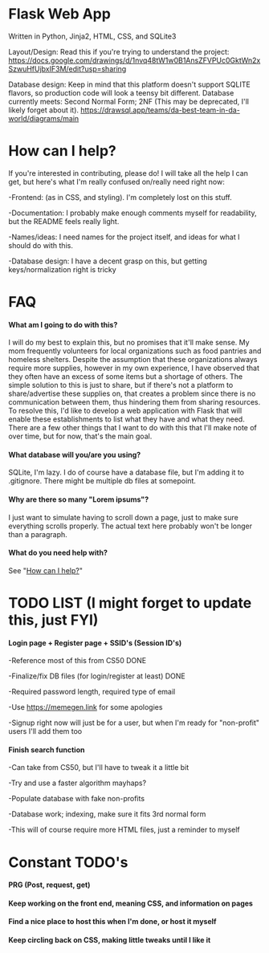 # Flask Web App
Written in Python, Jinja2, HTML, CSS, and SQLite3

Layout/Design: Read this if you're trying to understand the project: https://docs.google.com/drawings/d/1nvq48tW1w0B1AnsZFVPUc0GktWn2xSzwuHfUjbxIF3M/edit?usp=sharing

Database design: Keep in mind that this platform doesn't support SQLITE flavors, so production code will look a teensy bit different. Database currently meets: Second Normal Form; 2NF (This may be deprecated, I'll likely forget about it). https://drawsql.app/teams/da-best-team-in-da-world/diagrams/main

# How can I help?
If you're interested in contributing, please do! I will take all the help I can get, but here's what I'm really confused on/really need right now:

-Frontend: (as in CSS, and styling). I'm completely lost on this stuff.

-Documentation: I probably make enough comments myself for readability, but the README feels really light. 

-Names/ideas: I need names for the project itself, and ideas for what I should do with this.

-Database design: I have a decent grasp on this, but getting keys/normalization right is tricky

# FAQ
#### What am I going to do with this?
I will do my best to explain this, but no promises that it'll make sense. My mom frequently volunteers for local organizations such as food pantries and homeless shelters. Despite the assumption that these organizations always require more supplies, however in my own experience, I have observed that they often have an excess of some items but a shortage of others. The simple solution to this is just to share, but if there's not a platform to share/advertise these supplies on, that creates a problem since there is no communication between them, thus hindering them from sharing resources. To resolve this, I'd like to develop a web application with Flask that will enable these establishments to list what they have and what they need. There are a few other things that I want to do with this that I'll make note of over time, but for now, that's the main goal.

#### What database will you/are you using?
SQLite, I'm lazy. I do of course have a database file, but I'm adding it to .gitignore. There might be multiple db files at somepoint.

#### Why are there so many "Lorem ipsums"?
I just want to simulate having to scroll down a page, just to make sure everything scrolls properly. The actual text here probably won't be longer than a paragraph.

#### What do you need help with?
See "[How can I help?](https://github.com/kurealnum/FlaskWebApp#how-can-i-help)"

# TODO LIST (I might forget to update this, just FYI)
#### Login page + Register page + SSID's (Session ID's)
-Reference most of this from CS50 DONE

-Finalize/fix DB files (for login/register at least) DONE

-Required password length, required type of email

-Use https://memegen.link for some apologies 

-Signup right now will just be for a user, but when I'm ready for "non-profit" users I'll add them too

#### Finish search function 
-Can take from CS50, but I'll have to tweak it a little bit 

-Try and use a faster algorithm mayhaps?

-Populate database with fake non-profits

-Database work; indexing, make sure it fits 3rd normal form

-This will of course require more HTML files, just a reminder to myself

# Constant TODO's
#### PRG (Post, request, get)
#### Keep working on the front end, meaning CSS, and information on pages
#### Find a nice place to host this when I'm done, or host it myself
#### Keep circling back on CSS, making little tweaks until I like it
 

